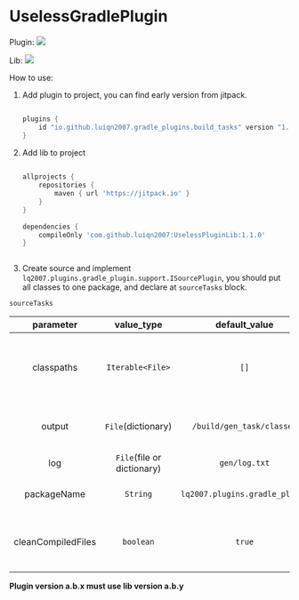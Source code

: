 # UselessGradlePlugin

Plugin: [![](https://jitpack.io/v/luiqn2007/UselessGradlePlugin.svg)](https://jitpack.io/#luiqn2007/UselessGradlePlugin)

Lib: [![](https://jitpack.io/v/luiqn2007/UselessPluginLib.svg)](https://jitpack.io/#luiqn2007/UselessPluginLib)

How to use: 

 1. Add plugin to project, you can find early version from jitpack.

    ```groovy

    plugins {
        id "io.github.luiqn2007.gradle_plugins.build_tasks" version "1.1.7"
    }
    
    ```

 2. Add lib to project

    ```groovy
     
    allprojects {
        repositories {
            maven { url 'https://jitpack.io' }
        }
    }
     
    dependencies {
        compileOnly 'com.github.luiqn2007:UselessPluginLib:1.1.0'
    }
     
    ```
     
 3. Create source and implement `lq2007.plugins.gradle_plugin.support.ISourcePlugin`, you should put all classes to one package,
and declare at `sourceTasks` block.

`sourceTasks`

|     parameter      |         value_type         |         default_value          | description                                              |
|:------------------:|:--------------------------:|:------------------------------:|----------------------------------------------------------|
|     classpaths     |      `Iterable<File>`      |              `[]`              | file in this list will become classpachs while compiling |
|       output       |     `File`(dictionary)     |   `/build/gen_task/classes`    | dictionary to save the compiled file                     |
|        log         | `File`(file or dictionary) |         `gen/log.txt`          | file to save log                                         |
|    packageName     |          `String`          | `lq2007.plugins.gradle_plugin` | task source class package                                |
| cleanCompiledFiles |         `boolean`          |             `true`             | true if delete compiled file while finished              |


**Plugin version a.b.x must use lib version a.b.y**
